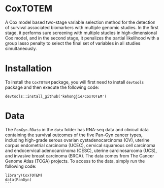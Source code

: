 # CoxTOTEM
A Cox model based two-stage variable selection method for the detection of survival associated biomarkers with multiple genomic studies. In the first stage, it performs sure screening with multiple studies in high-dimensional Cox model, and in the second stage, it penalizes the partial likelihood with a group lasso penalty to select the final set of variables in all studies simultaneously. 

# Installation
To install the `CoxTOTEM` package, you will first need to install `devtools` package and then execute the following code: 
```
devtools::install_github('kehongjie/CoxTOTEM')
```

# Data
The `PanGyn.RData` in the `data` folder has RNA-seq data and clinical data containing the survival outcomes of the five Pan-Gyn cancer types, including high-grade serous ovarian cystadenocarcinoma (OV), uterine corpus endometrial carcinoma (UCEC), cervical squamous cell carcinoma and endocervical adenocarcinoma (CESC), uterine carcinosarcoma (UCS), and invasive breast carcinoma (BRCA). The data comes from The Cancer Genome Atlas (TCGA) projects. To access to the data, simply run the following code: 
````
library(CoxTOTEM)
data(PanGyn)
``` 
